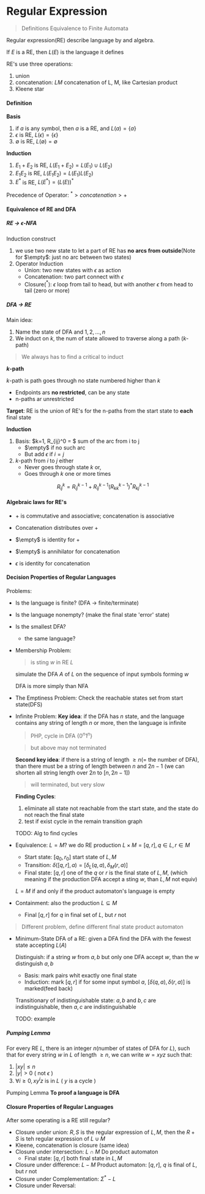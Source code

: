 # Regular Expression

> Definitions
> Equivalence to Finite Automata

Regular expression(RE) describe language by and algebra.

If $E$ is a RE, then $L(E)$ is the language it defines

RE's use three operations: 
1. union
2. concatenation: $LM$ concatenation of L, M, like Cartesian product
3. Kleene star

#### Definition

**Basis**
1. if $a$ is any symbol, then $a$ is a RE, and $L(a) = \{a\}$
2. $\epsilon$ is RE, $L(\epsilon) = \{\epsilon\}$ 
3. $\emptyset$ is RE, $L(\emptyset) = \emptyset$

**Induction**
1. $E_1 + E_2$ is RE, $L(E_1 + E_2) = L(E_1) \cup L(E_2)$
2. $E_1E_2$ is RE, $L(E_1E_2) = L(E_1)L(E_2)$
3. $E^*$ is RE, $L(E^*) = (L(E))^*$

Precedence of Operator: $^* > concatenation > +$

#### Equivalence of RE and DFA

##### RE $\to$ $\epsilon$-NFA

Induction construct

1. we use two new state to let a part of RE has **no arcs from outside**(Note for $\empty$: just no arc between two states)
2. Operator Induction
    - Union: two new states with $\epsilon$ as action
    - Concatenation: two part connect with $\epsilon$ 
    - Closure($^*$): $\epsilon$ loop from tail to head, but with another $\epsilon$ from head to tail (zero or more)

##### DFA $\to$ RE

Main idea: 
1. Name the state of DFA and $1, 2, \dots, n$
2. We induct on $k$, the num of state allowed to traverse along a path ($k$-path)
> We always has to find a critical to induct

**$k$-path**

$k$-path is path goes through no state numbered higher than $k$

- Endpoints ars **no restricted**, can be any state
- n-paths ar unrestricted

**Target**: RE is the union of RE's for the n-paths from the start state to **each** final state

**Induction**
1. Basis: $k=1, R_{ij}^0 = $ sum of the arc from i to j
    - $\empty$ if no such arc
    - But add $\epsilon$ if $i=j$
2. $k$-path from $i$ to $j$ either
    - Never goes through state $k$ or,
    - Goes through $k$ one or more times

  $$
    R_{ij}^k = R_{ij}^{k-1} + R_{ij}^{k-1}(R_{kk}^{k-1})^*R_{kj}^{k-1}
  $$

#### Algebraic laws for RE's

- $+$ is commutative and associative; concatenation is associative
- Concatenation distributes over $+$

- $\empty$ is identity for $+$
- $\empty$ is annihilator for concatenation
- $\epsilon$ is identity for concatenation

#### Decision Properties of Regular Languages

Problems:
- Is the language is finite? (DFA $\to$ finite/terminate)
- Is the language nonempty? (make the final state 'error' state)
- Is the smallest DFA?
  - the same language?


- Membership Problem:
  > is sting $w$ in RE $L$

  simulate the DFA $A$ of $L$ on the sequence of input symbols forming $w$

  DFA is more simply than NFA

- The Emptiness Problem:
  Check the reachable states set from start state(DFS)
- Infinite Problem: 
  **Key idea**: if the DFA has $n$ state, and the language contains any string of length $n$ or more, then the language is infinite
  > PHP, cycle in DFA $\{0^n1^n\}$
  
  > but above may not terminated

  **Second key idea**: if there is a string of length $\ge n$(= the number of DFA), than there must be a string of length between $n$ and $2n-1$ (we can shorten all string length over $2n$ to $[n, 2n-1]$)
  > will terminated, but very slow

  **Finding Cycles**:
    1. eliminate all state not reachable from the start state, and the state do not reach the final state
    2. test if exist cycle in the remain transition graph

    TODO: Alg to find cycles
- Equivalence: $L = M$? 
  we do RE production $L\times M = [q, r], q\in L, r\in M$
  - Start state: $[q_0, r_0]$ start state of $L, M$
  - Transition: $\delta([q,r], a) = [\delta_L(q, a),  \delta_M(r, a)]$
  - Final state: $[q, r]$ one of the $q$ or $r$ is the final state of $L, M$, (which meaning if the production DFA accept a sting $w$, than $L, M$ not equiv)

  $L = M$ if and only if the product automaton's language is empty
- Containment: also the production $L \subseteq M$
  - Final $[q, r]$ for $q$ in final set of $L$, but $r$ not
> Different problem, define different final state product automaton
- Minimum-State DFA of a RE:
  given a DFA find the DFA with the fewest state accepting $L(A)$

  Distinguish: if a string $w$ from $a, b$ but only one DFA accept $w$, than the $w$ distinguish $a, b$

  - Basis: mark pairs whit exactly one final state
  - Induction: mark $[q, r]$ if for some input symbol $a$, $[\delta(q,a), \delta(r,a)]$ is marked(feed back)

  Transitionary of indistinguishable state: $a, b$ and $b, c$ are indistinguishable, then $a, c$ are indistinguishable

  TODO: example

##### Pumping Lemma

For every RE $L$, there is an integer $n$(number of states of DFA for $L$), such that
for every string $w$ in $L$ of length $\ge n$,
we can write $w = xyz$ such that:
1. $|xy| \le n$
2. $|y| > 0$ ( not $\epsilon$ )
3. $\forall i\ge 0, xy^iz$ is in $L$ ( $y$ is a cycle )

Pumping Lemma **To proof a language is DFA**

#### Closure Properties of Regular Languages

After some operating is a RE still regular?

- Closure under union: $R, S$ is the regular expression of $L, M$, then the $R+S$ is teh regular expression of $L \cup M$
- Kleene, concatenation is closure (same idea)
- Closure under intersection: $L \cap M$
  Do product automaton
  - Final state: $[q, r]$ both final state in $L, M$
- Closure under difference: $L - M$
  Product automaton: $[q, r]$, $q$ is final of $L$, but $r$ not
- Closure under Complementation: $\Sigma^* - L$
- Closure under Reversal: